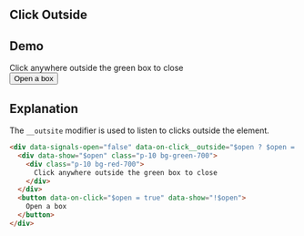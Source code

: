## Click Outside

## Demo

<div data-signals-open="false" data-on-click__outside="$open ? $open = false : null" >
  <div data-show="$open" class="p-10 bg-green-700">
    <div class="p-10 bg-red-700">
      Click anywhere outside the green box to close
    </div>
  </div>
  <button data-on-click="$open = true" data-show="!$open" class="btn btn-primary">
    Open a box
  </button>
</div>

## Explanation

The `__outsite` modifier is used to listen to clicks outside the element.

```html
<div data-signals-open="false" data-on-click__outside="$open ? $open = false : null" >
  <div data-show="$open" class="p-10 bg-green-700">
    <div class="p-10 bg-red-700">
      Click anywhere outside the green box to close
    </div>
  </div>
  <button data-on-click="$open = true" data-show="!$open">
    Open a box
  </button>
</div>
```
